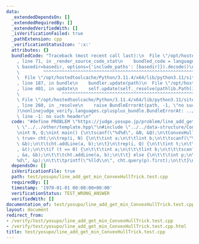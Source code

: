 ```yaml
---
data:
  _extendedDependsOn: []
  _extendedRequiredBy: []
  _extendedVerifiedWith: []
  _isVerificationFailed: true
  _pathExtension: cpp
  _verificationStatusIcon: ':x:'
  attributes: {}
  bundledCode: "Traceback (most recent call last):\n  File \"/opt/hostedtoolcache/Python/3.11.4/x64/lib/python3.11/site-packages/onlinejudge_verify/documentation/build.py\"\
    , line 71, in _render_source_code_stat\n    bundled_code = language.bundle(stat.path,\
    \ basedir=basedir, options={'include_paths': [basedir]}).decode()\n          \
    \         ^^^^^^^^^^^^^^^^^^^^^^^^^^^^^^^^^^^^^^^^^^^^^^^^^^^^^^^^^^^^^^^^^^^^^^^^^^^^^^^^^\n\
    \  File \"/opt/hostedtoolcache/Python/3.11.4/x64/lib/python3.11/site-packages/onlinejudge_verify/languages/cplusplus.py\"\
    , line 187, in bundle\n    bundler.update(path)\n  File \"/opt/hostedtoolcache/Python/3.11.4/x64/lib/python3.11/site-packages/onlinejudge_verify/languages/cplusplus_bundle.py\"\
    , line 401, in update\n    self.update(self._resolve(pathlib.Path(included), included_from=path))\n\
    \                ^^^^^^^^^^^^^^^^^^^^^^^^^^^^^^^^^^^^^^^^^^^^^^^^^^^^^^^^^\n \
    \ File \"/opt/hostedtoolcache/Python/3.11.4/x64/lib/python3.11/site-packages/onlinejudge_verify/languages/cplusplus_bundle.py\"\
    , line 260, in _resolve\n    raise BundleErrorAt(path, -1, \"no such header\"\
    )\nonlinejudge_verify.languages.cplusplus_bundle.BundleErrorAt: ../../other/template.hpp:\
    \ line -1: no such header\n"
  code: "#define PROBLEM \"https://judge.yosupo.jp/problem/line_add_get_min\"\n#include\
    \ \"../../other/template.hpp\"\n#include \"../../data-structure/ConvexHullTrick.hpp\"\
    \nint N, Q;\nint main() {\n\tscanf(\"%d%d\", &N, &Q);\n\tConvexHullTrick<lint,\
    \ true> cht;\n\trep(i, N) {\n\t\tint a;\n\t\tlint b;\n\t\tscanf(\"%d%lld\", &a,\
    \ &b);\n\t\tcht.addLine(a, b);\n\t}\n\trep(i, Q) {\n\t\tint t;\n\t\tscanf(\"%d\"\
    , &t);\n\t\tif (t == 0) {\n\t\t\tint a;\n\t\t\tlint b;\n\t\t\tscanf(\"%d%lld\"\
    , &a, &b);\n\t\t\tcht.addLine(a, b);\n\t\t} else {\n\t\t\tint p;\n\t\t\tscanf(\"\
    %d\", &p);\n\t\t\tprintf(\"%lld\\n\", cht.query(p).first);\n\t\t}\n\t}\n}\n"
  dependsOn: []
  isVerificationFile: true
  path: test/yosupo/line_add_get_min_ConvexHullTrick.test.cpp
  requiredBy: []
  timestamp: '1970-01-01 00:00:00+00:00'
  verificationStatus: TEST_WRONG_ANSWER
  verifiedWith: []
documentation_of: test/yosupo/line_add_get_min_ConvexHullTrick.test.cpp
layout: document
redirect_from:
- /verify/test/yosupo/line_add_get_min_ConvexHullTrick.test.cpp
- /verify/test/yosupo/line_add_get_min_ConvexHullTrick.test.cpp.html
title: test/yosupo/line_add_get_min_ConvexHullTrick.test.cpp
---
```

